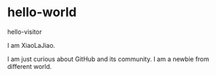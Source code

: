 # hello-world
hello-visitor

I am XiaoLaJiao.

I am just curious about GitHub and its community.
I am a newbie from different world.
